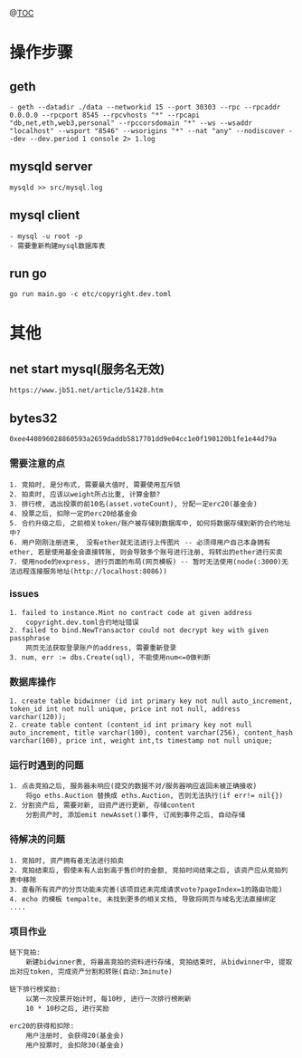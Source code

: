 @[TOC](TCP/IP如何确保网络通讯质量)

# 操作步骤

## geth

    - geth --datadir ./data --networkid 15 --port 30303 --rpc --rpcaddr 0.0.0.0 --rpcport 8545 --rpcvhosts "*" --rpcapi "db,net,eth,web3,personal" --rpccorsdomain "*" --ws --wsaddr "localhost" --wsport "8546" --wsorigins "*" --nat "any" --nodiscover --dev --dev.period 1 console 2> 1.log

## mysqld server

    mysqld >> src/mysql.log

## mysql client

    - mysql -u root -p
    - 需要重新构建mysql数据库表

## run go

    go run main.go -c etc/copyright.dev.toml

# 其他

## net start mysql(服务名无效)

    https://www.jb51.net/article/51428.htm

## bytes32

    0xee440896028860593a2659daddb5817701dd9e04cc1e0f190120b1fe1e44d79a

### 需要注意的点

    1. 竞拍时, 是分布式, 需要最大值时, 需要使用互斥锁
    2. 拍卖时, 应该以weight所占比重, 计算金额?
    3. 排行榜, 选出投票的前10名(asset.voteCount), 分配一定erc20(基金会)
    4. 投票之后, 扣除一定的erc20给基金会
    5. 合约升级之后, 之前相关token/账户被存储到数据库中, 如何将数据存储到新的合约地址中?
    6. 用户刚刚注册进来,　没有ether就无法进行上传图片 -- 必须得用户自己本身拥有ether, 若是使用基金会直接转账, 则会导致多个账号进行注册, 将转出的ether进行买卖
    7. 使用node的express, 进行页面的布局(网页模板) -- 暂时无法使用(node(:3000)无法远程连接服务地址(http://localhost:8086))

### issues

    1. failed to instance.Mint no contract code at given address
        copyright.dev.toml合约地址错误
    2. failed to bind.NewTransactor could not decrypt key with given passphrase
        网页无法获取登录账户的address, 需要重新登录
    3. num, err := dbs.Create(sql), 不能使用num<=0做判断

### 数据库操作

    1. create table bidwinner (id int primary key not null auto_increment, token_id int not null unique, price int not null, address varchar(120));
    2. create table content (content_id int primary key not null auto_increment, title varchar(100), content varchar(256), content_hash varchar(100), price int, weight int,ts timestamp not null unique;

### 运行时遇到的问题

    1. 点击竞拍之后, 服务器未响应(提交的数据不对/服务器响应返回未被正确接收)
        将go eths.Auction 替换成 eths.Auction, 否则无法执行(if err!= nil{})
    2. 分割资产后, 需要对新, 旧资产进行更新, 存储content
        分割资产时, 添加emit newAsset()事件, 订阅到事件之后, 自动存储

### 待解决的问题

    1. 竞拍时, 资产拥有者无法进行拍卖
    2. 竞拍结束后, 假使未有人出到高于售价时的金额, 竞拍时间结束之后, 该资产应从竞拍列表中移除
    3. 查看所有资产的分页功能未完善(该项目还未完成请求vote?pageIndex=1的路由功能)
    4. echo 的模板 tempalte, 未找到更多的相关文档, 导致将网页与域名无法直接绑定
    ....

### 项目作业

    链下竞拍:
        新建bidwinner表, 将最高竞拍的资料进行存储, 竞拍结束时, 从bidwinner中, 提取出对应token, 完成资产分割和转账(自动:3minute)

    链下排行榜奖励:
        以第一次投票开始计时, 每10秒, 进行一次排行榜刷新
        10 * 10秒之后, 进行奖励

    erc20的获得和扣除:
        用户注册时, 会获得20(基金会)
        用户投票时, 会扣除30(基金会)
